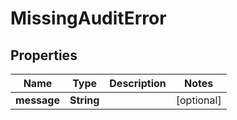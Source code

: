 

# MissingAuditError


## Properties

| Name | Type | Description | Notes |
|------------ | ------------- | ------------- | -------------|
|**message** | **String** |  |  [optional] |



